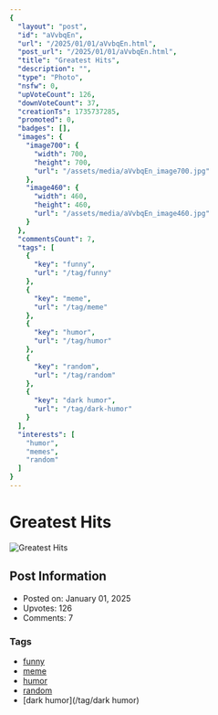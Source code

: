 ```yaml
---
{
  "layout": "post",
  "id": "aVvbqEn",
  "url": "/2025/01/01/aVvbqEn.html",
  "post_url": "/2025/01/01/aVvbqEn.html",
  "title": "Greatest Hits",
  "description": "",
  "type": "Photo",
  "nsfw": 0,
  "upVoteCount": 126,
  "downVoteCount": 37,
  "creationTs": 1735737285,
  "promoted": 0,
  "badges": [],
  "images": {
    "image700": {
      "width": 700,
      "height": 700,
      "url": "/assets/media/aVvbqEn_image700.jpg"
    },
    "image460": {
      "width": 460,
      "height": 460,
      "url": "/assets/media/aVvbqEn_image460.jpg"
    }
  },
  "commentsCount": 7,
  "tags": [
    {
      "key": "funny",
      "url": "/tag/funny"
    },
    {
      "key": "meme",
      "url": "/tag/meme"
    },
    {
      "key": "humor",
      "url": "/tag/humor"
    },
    {
      "key": "random",
      "url": "/tag/random"
    },
    {
      "key": "dark humor",
      "url": "/tag/dark-humor"
    }
  ],
  "interests": [
    "humor",
    "memes",
    "random"
  ]
}
---
```


# Greatest Hits

![Greatest Hits](/assets/media/aVvbqEn_image700.jpg)

## Post Information

- Posted on: January 01, 2025
- Upvotes: 126
- Comments: 7

### Tags

- [funny](/tag/funny)
- [meme](/tag/meme)
- [humor](/tag/humor)
- [random](/tag/random)
- [dark humor](/tag/dark humor)
